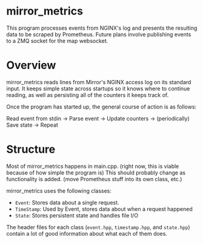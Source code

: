 # mirror_metrics

This program processes events from NGINX's log and presents the resulting data to be scraped by Prometheus.
Future plans involve publishing events to a ZMQ socket for the map websocket.

# Overview
mirror_metrics reads lines from Mirror's NGINX access log on its standard input.
It keeps simple state across startups so it knows where to continue reading, as
well as persisting all of the counters it keeps track of.

Once the program has started up, the general course of action is as follows:

Read event from stdin -> Parse event -> Update counters -> (periodically) Save state -> Repeat

# Structure
Most of mirror_metrics happens in main.cpp. (right now, this is viable because
of how simple the program is) This should probably change as functionality is
added. (move Prometheus stuff into its own class, etc.)

mirror_metrics uses the following classes:
 - `Event`: Stores data about a single request.
 - `TimeStamp`: Used by Event, stores data about when a request happened
 - `State`: Stores persistent state and handles file I/O

The header files for each class (`event.hpp`, `timestamp.hpp`, and `state.hpp`)
contain a lot of good information about what each of them does.

